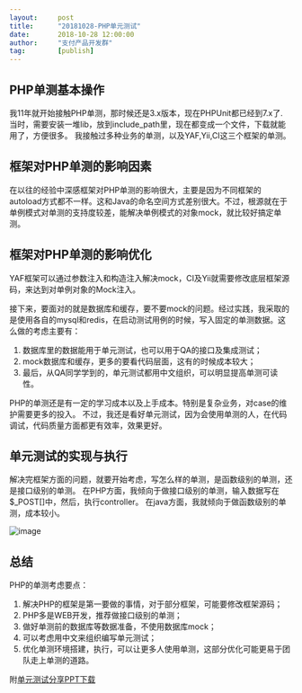 ```yaml
---  
layout:     post   
title:      "20181028-PHP单元测试"  
date:       2018-10-28 12:00:00  
author:     "支付产品开发群"  
tag:		[publish] 
---
```



## PHP单测基本操作

我11年就开始接触PHP单测，那时候还是3.x版本，现在PHPUnit都已经到7.x了. 当时，需要安装一堆lib，放到include_path里，现在都变成一个文件，下载就能用了，方便很多。
我接触过多种业务的单测，以及YAF,Yii,CI这三个框架的单测。

## 框架对PHP单测的影响因素

在以往的经验中深感框架对PHP单测的影响很大，主要是因为不同框架的autoload方式都不一样。这和Java的命名空间方式差别很大。不过，根源就在于单例模式对单测的支持度较差，能解决单例模式的对象mock，就比较好搞定单测。 

## 框架对PHP单测的影响优化

YAF框架可以通过参数注入和构造注入解决mock，CI及Yii就需要修改底层框架源码，来达到对单例对象的Mock注入。

接下来，要面对的就是数据库和缓存，要不要mock的问题。经过实践，我采取的是使用各自的mysql和redis，在启动测试用例的时候，写入固定的单测数据。这么做的考虑主要有：
1. 数据库里的数据能用于单元测试，也可以用于QA的接口及集成测试；
2. mock数据库和缓存，更多的要看代码层面，这有的时候成本较大；  
3. 最后，从QA同学学到的，单元测试都用中文组织，可以明显提高单测可读性。   

PHP的单测还是有一定的学习成本以及上手成本。特别是复杂业务，对case的维护需要更多的投入。
不过，我还是看好单元测试，因为会使用单测的人，在代码调试，代码质量方面都更有效率，效果更好。

## 单元测试的实现与执行

解决完框架方面的问题，就要开始考虑，写怎么样的单测，是函数级别的单测，还是接口级别的单测。
在PHP方面，我倾向于做接口级别的单测，输入数据写在$_POST[]中，然后，执行controller。
在java方面，我就倾向于做函数级别的单测，成本较小。  

![image](http://static.cocolian.cn/img/20181028_203703.png)

## 总结

PHP的单测考虑要点： 
1. 解决PHP的框架是第一要做的事情，对于部分框架，可能要修改框架源码； 
2. PHP多是WEB开发，推荐做接口级别的单测； 
3. 做好单测前的数据库等数据准备，不使用数据库mock；  
4. 可以考虑用中文来组织编写单元测试；  
5. 优化单测环境搭建，执行，可以让更多人使用单测，这部分优化可能更易于团队走上单测的道路。   

附[单元测试分享PPT下载](http://static.cocolian.cn/attach/unit-test.pdf)